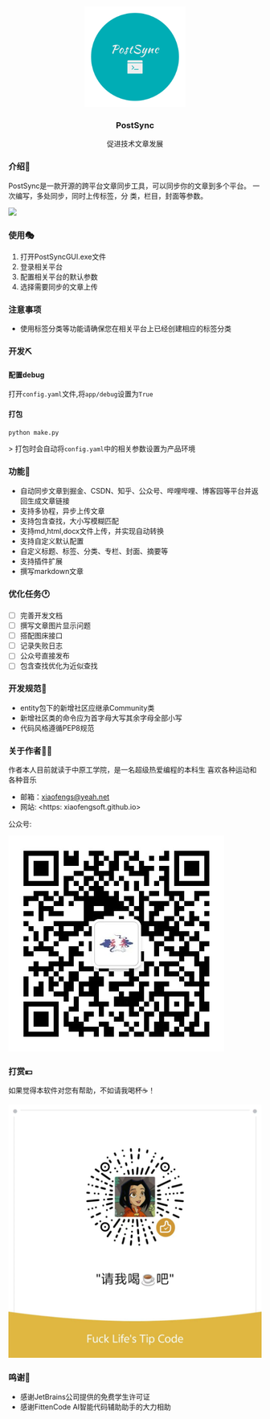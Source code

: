 <div align="center">
<img height="200" src="./static/imgs/logo.png" width="200"/>
<h3 align="center">
    PostSync
    </h3>
<p align="center">
        促进技术文章发展
    </p>
</div>

### 介绍📖

PostSync是一款开源的跨平台文章同步工具，可以同步你的文章到多个平台。
一次编写，多处同步，同时上传标签，分    类，栏目，封面等参数。  

[![](http://i2.hdslb.com/bfs/archive/da393fd721b3b958f88a4cb5d08df3af9528ec57.jpg)](https://www.bilibili.com/video/BV1P3FXejERT)

### 使用🎭

1. 打开PostSyncGUI.exe文件
2. 登录相关平台
3. 配置相关平台的默认参数
4. 选择需要同步的文章上传

### 注意事项

- 使用标签分类等功能请确保您在相关平台上已经创建相应的标签分类

### 开发⛏️

#### 配置debug

打开`config.yaml`文件,将`app/debug`设置为`True`

#### 打包

``` bash
python make.py
```

&gt; 打包时会自动将`config.yaml`中的相关参数设置为产品环境

### 功能📲

- 自动同步文章到掘金、CSDN、知乎、公众号、哔哩哔哩、博客园等平台并返回生成文章链接
- 支持多协程，异步上传文章
- 支持包含查找，大小写模糊匹配
- 支持md,html,docx文件上传，并实现自动转换
- 支持自定义默认配置
- 自定义标题、标签、分类、专栏、封面、摘要等
- 支持插件扩展
- 撰写markdown文章

### 优化任务🕐

- [ ] 完善开发文档
- [ ] 撰写文章图片显示问题
- [ ] 搭配图床接口
- [ ] 记录失败日志
- [ ] 公众号直接发布
- [ ] 包含查找优化为近似查找

### 开发规范📃

- entity包下的新增社区应继承Community类
- 新增社区类的命令应为首字母大写其余字母全部小写
- 代码风格遵循PEP8规范

### 关于作者👨‍💻

作者本人目前就读于中原工学院，是一名超级热爱编程的本科生
喜欢各种运动和各种音乐

- 邮箱：<xiaofengs@yeah.net>
- 网站: <https: xiaofengsoft.github.io>

公众号:

![云奕科软公众号二维码](./static/imgs/official-account.jpg?=50x50)

### 打赏💴

如果觉得本软件对您有帮助，不如请我喝杯☕！

![微信支付](./static/imgs/reward-wechat.jpg?=50x50)

### 鸣谢🍻

- 感谢JetBrains公司提供的免费学生许可证
- 感谢FittenCode AI智能代码辅助助手的大力相助
